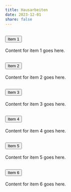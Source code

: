 ```yaml
---
title: Hausarbeiten
date: 2023-12-01
share: false
---
```


<div class="accordion" id="myAccordion">
  <div class="accordion-item">
    <h2 class="accordion-header" id="heading1">
      <button class="accordion-button" type="button" data-bs-toggle="collapse" data-bs-target="#collapse1">
        Item 1
      </button>
    </h2>
    <div id="collapse1" class="accordion-collapse collapse show" data-bs-parent="#myAccordion">
      <div class="accordion-body">
        Content for item 1 goes here.
      </div>
    </div>
  </div>

  <div class="accordion-item">
    <h2 class="accordion-header" id="heading2">
      <button class="accordion-button collapsed" type="button" data-bs-toggle="collapse" data-bs-target="#collapse2">
        Item 2
      </button>
    </h2>
    <div id="collapse2" class="accordion-collapse collapse" data-bs-parent="#myAccordion">
      <div class="accordion-body">
        Content for item 2 goes here.
      </div>
    </div>
  </div>

  <div class="accordion-item">
    <h2 class="accordion-header" id="heading3">
      <button class="accordion-button collapsed" type="button" data-bs-toggle="collapse" data-bs-target="#collapse3">
        Item 3
      </button>
    </h2>
    <div id="collapse3" class="accordion-collapse collapse" data-bs-parent="#myAccordion">
      <div class="accordion-body">
        Content for item 3 goes here.
      </div>
    </div>
  </div>

  <div class="accordion-item">
    <h2 class="accordion-header" id="heading4">
      <button class="accordion-button collapsed" type="button" data-bs-toggle="collapse" data-bs-target="#collapse4">
        Item 4
      </button>
    </h2>
    <div id="collapse4" class="accordion-collapse collapse" data-bs-parent="#myAccordion">
      <div class="accordion-body">
        Content for item 4 goes here.
      </div>
    </div>
  </div>

  <div class="accordion-item">
    <h2 class="accordion-header" id="heading5">
      <button class="accordion-button collapsed" type="button" data-bs-toggle="collapse" data-bs-target="#collapse5">
        Item 5
      </button>
    </h2>
    <div id="collapse5" class="accordion-collapse collapse" data-bs-parent="#myAccordion">
      <div class="accordion-body">
        Content for item 5 goes here.
      </div>
    </div>
  </div>

  <div class="accordion-item">
    <h2 class="accordion-header" id="heading6">
      <button class="accordion-button collapsed" type="button" data-bs-toggle="collapse" data-bs-target="#collapse6">
        Item 6
      </button>
    </h2>
    <div id="collapse6" class="accordion-collapse collapse" data-bs-parent="#myAccordion">
      <div class="accordion-body">
        Content for item 6 goes here.
      </div>
    </div>
  </div>
</div>